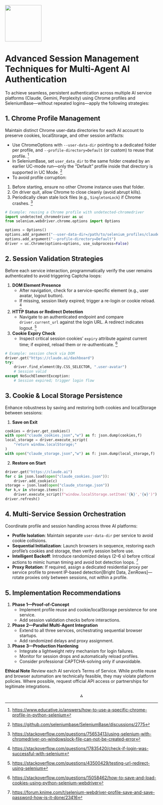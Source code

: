 <img src="https://r2cdn.perplexity.ai/pplx-full-logo-primary-dark%402x.png" class="logo" width="120"/>

# Advanced Session Management Techniques for Multi-Agent AI Authentication

To achieve seamless, persistent authentication across multiple AI service platforms (Claude, Gemini, Perplexity) using Chrome profiles and SeleniumBase—without repeated logins—apply the following strategies:

## 1. Chrome Profile Management

Maintain distinct Chrome user-data directories for each AI account to preserve cookies, localStorage, and other session artifacts:

- Use ChromeOptions with `--user-data-dir` pointing to a dedicated folder per profile, and `--profile-directory=Default` (or custom) to reuse that profile.  [^1]
- In SeleniumBase, set `user_data_dir` to the same folder created by an earlier UC-mode run—only the “Default” profile inside that directory is supported in UC Mode.  [^2]
- To avoid profile corruption:

1. Before starting, ensure no other Chrome instance uses that folder.
2. On driver quit, allow Chrome to close cleanly (avoid abrupt kills).
3. Periodically clean stale lock files (e.g., `SingletonLock`) if Chrome crashes.  [^3]
```python
# Example: reusing a Chrome profile with undetected-chromedriver
import undetected_chromedriver as uc
from selenium.webdriver.chrome.options import Options

options = Options()
options.add_argument("--user-data-dir=/path/to/selenium_profiles/claude")
options.add_argument("--profile-directory=Default")
driver = uc.Chrome(options=options, use_subprocess=False)
```


## 2. Session Validation Strategies

Before each service interaction, programmatically verify the user remains authenticated to avoid triggering Captcha loops:

1. **DOM Element Presence**
    - After navigation, check for a service-specific element (e.g., user avatar, logout button).
    - If missing, session likely expired; trigger a re-login or cookie reload.  [^4]
2. **HTTP Status or Redirect Detection**
    - Navigate to an authenticated endpoint and compare `driver.current_url` against the login URL. A redirect indicates logout.  [^5]
3. **Cookie Expiry Check**
    - Inspect critical session cookies’ `expiry` attribute against current time; if expired, reload them or re-authenticate.  [^6]
```python
# Example: session check via DOM
driver.get("https://claude.ai/dashboard")
try:
    driver.find_element(By.CSS_SELECTOR, ".user-avatar")
    # Session valid
except NoSuchElementException:
    # Session expired; trigger login flow
```


## 3. Cookie \& Local Storage Persistence

Enhance robustness by saving and restoring both cookies and localStorage between sessions:

1. **Save on Exit**

```python
cookies = driver.get_cookies()
with open("claude_cookies.json","w") as f: json.dump(cookies,f)
local_storage = driver.execute_script(
    "return window.localStorage;"
)
with open("claude_storage.json","w") as f: json.dump(local_storage,f)
```

2. **Restore on Start**

```python
driver.get("https://claude.ai")
for c in json.load(open("claude_cookies.json")):
    driver.add_cookie(c)
storage = json.load(open("claude_storage.json"))
for k,v in storage.items():
    driver.execute_script(f"window.localStorage.setItem('{k}','{v}')")
driver.refresh()
```


## 4. Multi-Service Session Orchestration

Coordinate profile and session handling across three AI platforms:

- **Profile Isolation**: Maintain separate `user-data-dir` per service to avoid cookie collisions.
- **Sequential Initialization**: Launch browsers in sequence, restoring each profile’s cookies and storage, then verify session before use.
- **Intelligent Backoff**: Introduce randomized delays (2–6 s) before critical actions to mimic human timing and avoid bot detection loops.  [^7]
- **Proxy Rotation**: If required, assign a dedicated residential proxy per service profile to prevent IP-based detection[Bright Data, ZenRows]—rotate proxies only between sessions, not within a profile.


## 5. Implementation Recommendations

1. **Phase 1—Proof-of-Concept**
    - Implement profile reuse and cookie/localStorage persistence for one service.
    - Add session validation checks before interactions.
2. **Phase 2—Parallel Multi-Agent Integration**
    - Extend to all three services, orchestrating sequential browser startups.
    - Add randomized delays and proxy assignment.
3. **Phase 3—Production Hardening**
    - Integrate a lightweight retry mechanism for login failures.
    - Monitor for session drops and automatically reload profiles.
    - Consider professional CAPTCHA-solving only if unavoidable.

**Ethical Note**
Review each AI service’s Terms of Service. While profile reuse and browser automation are technically feasible, they may violate platform policies. Where possible, request official API access or partnerships for legitimate integrations.

<div style="text-align: center">⁂</div>

[^1]: https://www.educative.io/answers/how-to-use-a-specific-chrome-profile-in-python-selenium

[^2]: https://github.com/seleniumbase/SeleniumBase/discussions/2775

[^3]: https://stackoverflow.com/questions/75653413/using-selenium-with-chromedriver-on-windowslock-file-can-not-be-created-error

[^4]: https://stackoverflow.com/questions/17835420/check-if-login-was-successful-with-selenium

[^5]: https://stackoverflow.com/questions/43500429/testing-url-redirect-using-selenium

[^6]: https://stackoverflow.com/questions/15058462/how-to-save-and-load-cookies-using-python-selenium-webdriver

[^7]: https://forum.knime.com/t/selenium-webdriver-profile-save-and-save-password-how-is-it-done/23416

[^8]: https://github.com/ultrafunkamsterdam/undetected-chromedriver/issues/554

[^9]: https://stackoverflow.com/questions/31062789/how-to-load-default-profile-in-chrome-using-python-selenium-webdriver

[^10]: https://www.reddit.com/r/learnpython/comments/1b5nr7j/opening_chrome_with_a_specific_profile_using/

[^11]: https://stackoverflow.com/questions/52394408/how-to-use-chrome-profile-in-selenium-webdriver-python-3

[^12]: https://www.youtube.com/watch?v=c-oPtduO5L4

[^13]: https://github.com/seleniumbase/SeleniumBase/discussions/2118

[^14]: https://www.selenium.dev/documentation/webdriver/browsers/chrome/

[^15]: https://testrigor.com/blog/sessionnotcreatedexception/

[^16]: https://testup.io/how-to-open-chrome-profile-through-python/

[^17]: https://www.selenium.dev/selenium/docs/api/rb/Selenium/WebDriver/Chrome/Profile.html

[^18]: https://www.reddit.com/r/selenium/comments/ni3gw8/selenium_corrupts_chrome_settings/

[^19]: https://seleniumbase.io

[^20]: https://www.inflectra.com/Support/KnowledgeBase/KB686.aspx

[^21]: https://toolsqa.com/selenium-webdriver/find-broken-links-in-selenium/

[^22]: https://www.youtube.com/watch?v=doPo9q6on6c

[^23]: https://www.browserstack.com/guide/run-selenium-tests-using-selenium-chromedriver

[^24]: https://github.com/php-webdriver/php-webdriver/discussions/839

[^25]: https://www.pythonanywhere.com/forums/topic/29839/

[^26]: https://www.geeksforgeeks.org/software-testing/how-to-handle-browser-authentication-using-selenium-java/

[^27]: https://www.edureka.co/community/10024/login-window-session-expiry-using-selenium

[^28]: https://www.browserstack.com/docs/automate/selenium/timeouts

[^29]: https://www.youtube.com/watch?v=Q2aBCgphy_E

[^30]: https://stackoverflow.com/questions/46585507/how-to-manage-login-window-after-session-expire-in-selenium

[^31]: https://stackoverflow.com/questions/55371841/how-to-handle-session-timeout-with-selenium

[^32]: https://www.zaproxy.org/blog/2023-02-01-authenticating-using-selenium/

[^33]: https://help.crio.do/support/solutions/articles/82000898231-handling-bad-or-expired-bearer-tokens-in-selenium-automation

[^34]: https://www.selenium.dev/documentation/webdriver/drivers/

[^35]: https://www.youtube.com/watch?v=F9X0JCzZOjA

[^36]: https://www.browserstack.com/guide/understanding-selenium-timeouts

[^37]: https://github.com/SeleniumHQ/docker-selenium/issues/2093

[^38]: https://www.youtube.com/watch?v=8pTTx9HRAog

[^39]: https://www.selenium.dev/selenium/docs/api/java/org/openqa/selenium/WebDriver.Timeouts.html

[^40]: https://www.selenium.dev/documentation/webdriver/waits/

[^41]: https://github.com/SeleniumHQ/selenium/issues/2334

[^42]: https://groups.google.com/g/selenium-users/c/XFYh36Ua2Mg

[^43]: https://www.itential.com/resource/white-papers/multi-domain-service-orchestration-with-itential/

[^44]: https://github.com/seleniumbase/SeleniumBase/discussions/3049

[^45]: https://www.reddit.com/r/learnpython/comments/xgzcvc/using_selenium_how_to_navigate_to_another_page/

[^46]: https://cloud.google.com/blog/topics/developers-practitioners/service-orchestration-google-cloud

[^47]: https://stackoverflow.com/a/58623145/6521116

[^48]: https://sdn.ieee.org/newsletter/november-2018/architecting-multi-layer-orchestration-for-telco-networks

[^49]: https://www.reddit.com/r/learnpython/comments/djisjv/how_to_use_a_chrome_profile_with_selenium/

[^50]: https://www.youtube.com/watch?v=sJ9QoTCqya8

[^51]: https://www.tatacommunications-ts.com/our-perspective/unlocking-growth-with-multi-domain-service-orchestration-for-communication-service-providers/

[^52]: https://www.linkedin.com/advice/0/what-most-effective-methods-testing-session-timeouts-tgtce

[^53]: https://www.ericsson.com/en/blog/2024/3/service-orchestration-and-assurance-is-key-for-innovation-at-scale

[^54]: https://seleniumbase.io/help_docs/customizing_test_runs/

[^55]: https://www.lambdatest.com/blog/automate-login-page-using-selenium-webdriver/

[^56]: https://www.advsyscon.com/blog/service-orchestration-what-is/

[^57]: https://seleniumbase.io/help_docs/features_list/

[^58]: https://www.zenrows.com/blog/selenium-avoid-bot-detection

[^59]: https://www.loginradius.com/blog/identity/what-is-identity-orchestration

[^60]: https://www.geeksforgeeks.org/computer-networks/authentication-in-distributed-system/

[^61]: https://www.ory.sh/docs/kratos/session-management/refresh-extend-sessions

[^62]: https://curity.io/resources/learn/sessions-and-sso/

[^63]: https://en.wikipedia.org/wiki/Distributed_System_Security_Architecture

[^64]: https://help.salesforce.com/s/articleView?id=release-notes.rn_automate_orchestrator_record_refresh.htm\&language=en_US\&release=244\&type=5

[^65]: https://www.1kosmos.com/identity-management/identity-orchestration/

[^66]: https://hrcak.srce.hr/file/274411

[^67]: https://stackoverflow.com/questions/10670776/php-session-expiration-when-does-it-refresh

[^68]: https://docs.oracle.com/cd/E75729_01/rpas/pdf/cloud/190/html/pom_security_guide/pom_cs_auth.htm

[^69]: https://www.deimos.io/blog-posts/authentication-and-authorization-in-a-distributed-system

[^70]: https://experienceleaguecommunities.adobe.com/t5/adobe-analytics-questions/high-session-refresh/td-p/668238

[^71]: https://curity.io/product/user-journey-orchestration/actions/

[^72]: https://www.cs.utexas.edu/~lam/Vita/Bpapers/WooLam98b.pdf

[^73]: https://help.salesforce.com/s/articleView?id=platform.orchestrator_manage_orchestration_statuses.htm\&language=en_US\&type=5

[^74]: https://docs.oracle.com/cd/E52734_01/oam/AIAAG/GUID-056C1ACC-2768-4D0C-817D-B5623C46A7E3.htm

[^75]: https://vfunction.com/blog/distributed-architecture/

[^76]: https://support.okta.com/help/s/question/0D54z00009oN2AoCAK/sessions-api-refresh-does-not-work-as-expected?language=en_US

[^77]: https://learn.microsoft.com/en-us/entra/identity/authentication/howto-mfa-userdevicesettings

[^78]: https://microservices.io/post/architecture/2025/05/28/microservices-authn-authz-part-2-authentication.html

[^79]: https://www.browserstack.com/guide/login-automation-using-selenium-webdriver

[^80]: https://devqa.io/selenium-get-response-status-code/

[^81]: https://stackoverflow.com/questions/51309917/how-to-click-on-the-element-with-text-as-logout-as-per-the-html-through-selenium

[^82]: https://www.geeksforgeeks.org/software-testing/how-to-get-response-status-code-with-selenium-webdriver/

[^83]: https://www.youtube.com/watch?v=-Zoe2Ojgc0U

[^84]: https://www.lambdatest.com/video/how-to-get-response-status-code-using-apache-http-client-in-selenium-4-java

[^85]: https://eggrain.blog/finding-logout-button-in-bootstrap-nav

[^86]: https://www.altudo.co/insights/blogs/how-to-check-the-response-code-using-selenium-web-driver

[^87]: https://cosmocode.io/how-to-interact-with-shadow-dom-in-selenium/

[^88]: https://www.geeksforgeeks.org/software-testing/selenium-program-to-login-to-a-specific-web-page/

[^89]: https://www.youtube.com/watch?v=h-1bon3dMac

[^90]: https://www.shivatutorials.com/2020/01/login-and-logout-example-in-webdriver.html

[^91]: https://forum.robotframework.org/t/sso-redirection-issue-with-selenium-and-test-automatisastion/3733

[^92]: https://gist.github.com/bcarroll/0c5c9bae18c8b6dc7b7a3eea2748a713

[^93]: https://www.browserstack.com/guide/automate-with-selenium-python

[^94]: https://groups.google.com/g/webdriver/c/DQUJGqiBHdY

[^95]: https://www.selenium.dev/documentation/test_practices/discouraged/http_response_codes/

[^96]: https://www.geeksforgeeks.org/software-testing/how-to-do-session-handling-in-selenium-webdriver-using-java/

[^97]: https://www.reddit.com/r/selenium/comments/syn076/redirec_to_url_after_login/

[^98]: https://www.browserstack.com/docs/automate/selenium/get-session-id

